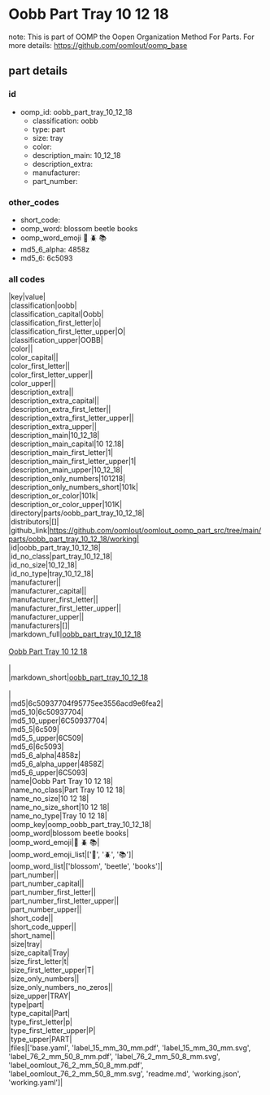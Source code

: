 # Oobb Part Tray 10 12 18  

note: This is part of OOMP the Oopen Organization Method For Parts. For more details: https://github.com/oomlout/oomp_base

##  part details





### id
* oomp_id: oobb_part_tray_10_12_18
  * classification: oobb
  * type: part
  * size: tray
  * color: 
  * description_main: 10_12_18
  * description_extra: 
  * manufacturer: 
  * part_number: 

### other_codes
* short_code: 
* oomp_word: blossom beetle books
* oomp_word_emoji :blossom: :beetle: :books:
* md5_6_alpha: 4858z
* md5_6: 6c5093

### all codes 
|key|value|  
|classification|oobb|  
|classification_capital|Oobb|  
|classification_first_letter|o|  
|classification_first_letter_upper|O|  
|classification_upper|OOBB|  
|color||  
|color_capital||  
|color_first_letter||  
|color_first_letter_upper||  
|color_upper||  
|description_extra||  
|description_extra_capital||  
|description_extra_first_letter||  
|description_extra_first_letter_upper||  
|description_extra_upper||  
|description_main|10_12_18|  
|description_main_capital|10 12.18|  
|description_main_first_letter|1|  
|description_main_first_letter_upper|1|  
|description_main_upper|10_12_18|  
|description_only_numbers|101218|  
|description_only_numbers_short|101k|  
|description_or_color|101k|  
|description_or_color_upper|101K|  
|directory|parts/oobb_part_tray_10_12_18|  
|distributors|[]|  
|github_link|https://github.com/oomlout/oomlout_oomp_part_src/tree/main/parts/oobb_part_tray_10_12_18/working|  
|id|oobb_part_tray_10_12_18|  
|id_no_class|part_tray_10_12_18|  
|id_no_size|10_12_18|  
|id_no_type|tray_10_12_18|  
|manufacturer||  
|manufacturer_capital||  
|manufacturer_first_letter||  
|manufacturer_first_letter_upper||  
|manufacturer_upper||  
|manufacturers|[]|  
|markdown_full|[oobb_part_tray_10_12_18](https://github.com/oomlout/oomlout_oomp_part_src/tree/main/parts/oobb_part_tray_10_12_18/working)<br>[](https://github.com/oomlout/oomlout_oomp_part_src/tree/main/parts/oobb_part_tray_10_12_18/working)<br>[Oobb Part Tray 10 12 18](https://github.com/oomlout/oomlout_oomp_part_src/tree/main/parts/oobb_part_tray_10_12_18/working)<br><br>|  
|markdown_short|[oobb_part_tray_10_12_18](https://github.com/oomlout/oomlout_oomp_part_src/tree/main/parts/oobb_part_tray_10_12_18/working)<br><br>|  
|md5|6c50937704f95775ee3556acd9e6fea2|  
|md5_10|6c50937704|  
|md5_10_upper|6C50937704|  
|md5_5|6c509|  
|md5_5_upper|6C509|  
|md5_6|6c5093|  
|md5_6_alpha|4858z|  
|md5_6_alpha_upper|4858Z|  
|md5_6_upper|6C5093|  
|name|Oobb Part Tray 10 12 18|  
|name_no_class|Part Tray 10 12 18|  
|name_no_size|10 12 18|  
|name_no_size_short|10 12 18|  
|name_no_type|Tray 10 12 18|  
|oomp_key|oomp_oobb_part_tray_10_12_18|  
|oomp_word|blossom beetle books|  
|oomp_word_emoji|:blossom: :beetle: :books:|  
|oomp_word_emoji_list|[':blossom:', ':beetle:', ':books:']|  
|oomp_word_list|['blossom', 'beetle', 'books']|  
|part_number||  
|part_number_capital||  
|part_number_first_letter||  
|part_number_first_letter_upper||  
|part_number_upper||  
|short_code||  
|short_code_upper||  
|short_name||  
|size|tray|  
|size_capital|Tray|  
|size_first_letter|t|  
|size_first_letter_upper|T|  
|size_only_numbers||  
|size_only_numbers_no_zeros||  
|size_upper|TRAY|  
|type|part|  
|type_capital|Part|  
|type_first_letter|p|  
|type_first_letter_upper|P|  
|type_upper|PART|  
|files|['base.yaml', 'label_15_mm_30_mm.pdf', 'label_15_mm_30_mm.svg', 'label_76_2_mm_50_8_mm.pdf', 'label_76_2_mm_50_8_mm.svg', 'label_oomlout_76_2_mm_50_8_mm.pdf', 'label_oomlout_76_2_mm_50_8_mm.svg', 'readme.md', 'working.json', 'working.yaml']|  
